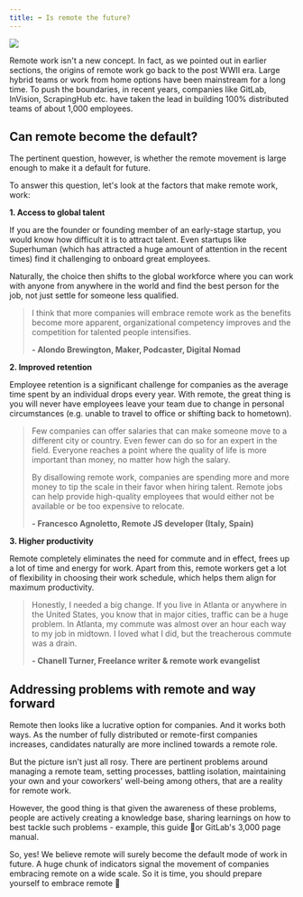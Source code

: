 ```yaml
---
title: ➡️ Is remote the future?
---
```


![](/assets/is_remote_the_future.png)

Remote work isn't a new concept. In fact, as we pointed out in earlier sections, the origins of remote work go back to the post WWII era. Large hybrid teams or work from home options have been mainstream for a long time. To push the boundaries, in recent years, companies like GitLab, InVision, ScrapingHub etc. have taken the lead in building 100% distributed teams of about 1,000 employees.

## Can remote become the default?

The pertinent question, however, is whether the remote movement is large enough to make it a default for future.

To answer this question, let's look at the factors that make remote work, work:

**1. Access to global talent**

If you are the founder or founding member of an early-stage startup, you would know how difficult it is to attract talent. Even startups like Superhuman (which has attracted a huge amount of attention in the recent times) find it challenging to onboard great employees.

Naturally, the choice then shifts to the global workforce where you can work with anyone from anywhere in the world and find the best person for the job, not just settle for someone less qualified.

> I think that more companies will embrace remote work as the benefits become more apparent, organizational competency improves and the competition for talented people intensifies.
>
> **- Alondo Brewington, Maker, Podcaster, Digital Nomad**

**2. Improved retention**

Employee retention is a significant challenge for companies as the average time spent by an individual drops every year. With remote, the great thing is you will never have employees leave your team due to change in personal circumstances (e.g. unable to travel to office or shifting back to hometown).

> Few companies can offer salaries that can make someone move to a different city or country. Even fewer can do so for an expert in the field. Everyone reaches a point where the quality of life is more important than money, no matter how high the salary.
>
>By disallowing remote work, companies are spending more and more money to tip the scale in their favor when hiring talent. Remote jobs can help provide high-quality employees that would either not be available or be too expensive to relocate.
>
>**- Francesco Agnoletto, Remote JS developer (Italy, Spain)**

**3. Higher productivity**

Remote completely eliminates the need for commute and in effect, frees up a lot of time and energy for work. Apart from this, remote workers get a lot of flexibility in choosing their work schedule, which helps them align for maximum productivity.

>Honestly, I needed a big change. If you live in Atlanta or anywhere in the United States, you know that in major cities, traffic can be a huge problem. In Atlanta, my commute was almost over an hour each way to my job in midtown. I loved what I did, but the treacherous commute was a drain.
>
> **- Chanell Turner, Freelance writer & remote work evangelist**

## Addressing problems with remote and way forward

Remote then looks like a lucrative option for companies. And it works both ways. As the number of fully distributed or remote-first companies increases, candidates naturally are more inclined towards a remote role.

But the picture isn't just all rosy. There are pertinent problems around managing a remote team, setting processes, battling isolation, maintaining your own and your coworkers' well-being among others, that are a reality for remote work.

However, the good thing is that given the awareness of these problems, people are actively creating a knowledge base, sharing learnings on how to best tackle such problems - example, this guide 👻or GitLab's 3,000 page manual.

So, yes! We believe remote will surely become the default mode of work in future. A huge chunk of indicators signal the movement of companies embracing remote on a wide scale. So it is time, you should prepare yourself to embrace remote 🙌

